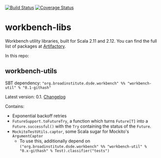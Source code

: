 [![Build Status](https://travis-ci.org/broadinstitute/workbench-libs.svg?branch=develop)](https://travis-ci.org/broadinstitute/workbench-libs) [![Coverage Status](https://coveralls.io/repos/github/broadinstitute/workbench-libs/badge.svg?branch=develop)](https://coveralls.io/github/broadinstitute/workbench-libs?branch=develop)

# workbench-libs
Workbench utility libraries, built for Scala 2.11 and 2.12. You can find the full list of packages at [Artifactory](https://broadinstitute.jfrog.io/broadinstitute/webapp/#/artifacts/browse/tree/General/libs-release-local/org/broadinstitute/dsde/workbench/).

In this repo:

## workbench-utils

SBT dependency: `"org.broadinstitute.dsde.workbench" %% "workbench-util" % "0.1-githash"`

Latest version: 0.1. [Changelog](util/CHANGELOG.md)

Contains:

- Exponential backoff retries
- `FutureSupport.toFutureTry`, a function which turns `Future[T]` into a `Future.successful()` with the `Try` containing the status of the `Future`. 
- `MockitoTestUtils.captor`, some Scala sugar for Mockito's `ArgumentCaptor`
    - To use this, additionally depend on `("org.broadinstitute.dsde.workbench" %% "workbench-util" % "0.x-githash" % Test).classifier("tests")`
